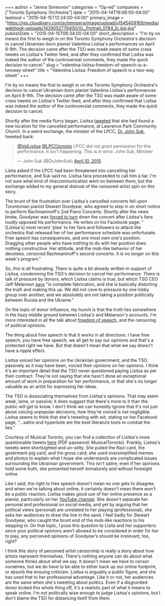 +++
author = "Jenna Simeonov"
categories = "Op-ed"
companies = ["Toronto Symphony Orchestra"]
date = "2015-04-14T19:06:00-04:00"
lastmod = "2015-04-15T12:24:00-04:00"
primary_image = "https://res.cloudinary.com/schmopera/image/upload/v1545409169/media/webhook-uploads/1429052779400/VL_Portrait_0784_1c.jpg.jpg"
publishDate = "2015-04-15T08:34:00-04:00"
short_description = "I&#039;m by no means the first to weigh in on the Toronto Symphony Orchestra&#039;s decision to cancel Ukrainian-born pianist Valentina Lisitsa&#039;s performances on April 8-9th. The decision came after the TSO was made aware of some crass tweets on Lisitsa&#039;s Twitter feed, and after they confirmed that Lisitsa was indeed the author of the controversial comments, they made the quick decision to cancel."
slug = "valentina-lisitsa-freedom-of-speech-is-a-twoway-street"
title = "Valentina Lisitsa: Freedom of speech is a two-way street"
+++

I'm by no means the first to weigh in on the Toronto Symphony Orchestra's decision to cancel Ukrainian-born pianist Valentina Lisitsa's performances on April 8-9th. The decision came after the TSO was made aware of some crass tweets on Lisitsa's Twitter feed, and after they confirmed that Lisitsa was indeed the author of the controversial comments, they made the quick decision to cancel. 

Shortly after the media flurry began, Lisitsa [tweeted](https://twitter.com/ValLisitsa/status/586315722650951681/photo/1) that she had found a new location for the cancelled performance, at Lawrence Park Community Church. In a weird exchange, the minister of the LPCC, [Dr. John Suk](https://twitter.com/DrJohnSuk), tweeted back:

<blockquote class="twitter-tweet" lang="en"><p><a href="https://twitter.com/ValLisitsa">@ValLisitsa</a> <a href="https://twitter.com/LPCCtoronto">@LPCCtoronto</a> LPCC did not grant permission for this performance. It isn&#39;t happening. This is in error. John Suk, Minister</p>&mdash; John Suk (@DrJohnSuk) <a href="https://twitter.com/DrJohnSuk/status/586370713751261184">April 10, 2015</a></blockquote>
<script async src="//platform.twitter.com/widgets.js" charset="utf-8"></script>

Lisita asked if the LPCC had been threatened into cancelling her performance, and Suk said no. Lisitsa fans proceeded to call him a liar. I'm not sure what kind of miscommunication went on between them, but the exchange added to my general distrust of the censored-artist spin on this story.

The brunt of the frustration over Lisitsa's cancelled concerts fell upon Torontonian pianist Stewart Goodyear, who agreed to step in on short notice to perform Rachmaninoff's 2nd Piano Concerto. Shortly after the news broke, Goodyear was [forced to turn](http://www.cbc.ca/news/arts/replacement-pianist-bullied-into-not-performing-after-tso-drops-original-artist-over-tweets-1.3024532) down the concert after Lisitsa's fans loudly opposed his performance. He writes on his Facebook page: "[Lisitsa's] most recent 'plea' to her fans and followers to attack the orchestra that released her of her performance schedule was unfortunate. Free speech has consequences, and one most own one's position. Dragging other people who have nothing to do with her position does nothing constructive. Her attitude, and the mob-like behavior of her devotees, censored Rachmaninoff's second concerto. It is no longer on this week's program."

So, this is all frustrating. There is quite a bit already written in support of Lisitsa, condemning the TSO's decision to cancel her performance. There is talk of pressure by donors, which Lisitsa claims is true, but which TSO CEO Jeff Melanson [says](http://www.musicaltoronto.org/2015/04/08/interview-toronto-symphony-ceo-jeff-melanson-breaks-his-silence/) "is complete fabrication, and she is basically distorting the truth and making this up. We did not cave to pressure by one lobby group over another, and we absolutely are not taking a position politically between Russia and the Ukraine." 

On the topic of donor influence, my hunch is that the truth lies somewhere in the hazy middle ground between Lisitsa's and Melanson's accounts. I'm more interested in all the talk about [freedom of speech](http://www.theglobeandmail.com/globe-debate/columnists/why-the-tso-set-a-terrible-precedent-by-barring-pianist-valentina-lisitsa/article23845288/), and the censoring of political opinions.

The thing about free speech is that it works in all directions. I have free speech, you have free speech, we all get to say our opinions and that's a protected right we have. But that doesn't mean that what we say doesn't have a ripple effect. 

Lisitsa voiced her opinions on the Ukrainian government, and the TSO, passively as it may have been, voiced their opinions on her opinions. I think it's an important detail that the TSO never questioned paying Lisitsa as per their contract. They're not saying that she hasn't done an exceptional amount of work in preparation for her performance, or that she's no longer valuable as an artist for expressing her ideas.

The TSO is dissociating themselves from Lisitsa's opinions. That may seem weak, lame, or passive; it does suggest that there's more to it than the public will get to know. I don't think we can honestly ignore that it's not just about voicing unpopular decisions; *how* they're voiced is not negligible. Lisitsa seems to think that she's tweeting with wit, stating on her Facebook page, "...satire and hyperbole are the best literature tools to combat the lies." 

Courtesy of Musical Toronto, you can find a collection of Lisitsa's more questionable tweets [here](https://dl.dropboxusercontent.com/u/61455732/Lisitsa_Social_Media_Posts.pdf) (PDF password: MusicalToronto). Frankly, Lisitsa's tweets were shortsighted and un-witty. She pulled the Nazi card, the goverment-pig card, and the gross card; she used oversimplified memes and photos to explain what I hope she understands are complicated issues surrounding the Ukrainian government. This isn't satire; even if her opinions hold some truth, she presented herself immaturely and without foresight online.

Like I said, the right to free speech doesn't mean no one gets to disagree, and when we're talking about online, it certainly doesn't mean there won't be a public reaction. Lisitsa makes good use of her online presence as a pianist, particularly on her [YouTube channel](https://www.youtube.com/user/ValentinaLisitsa). She doesn't separate her personal and professional on social media, and yet by arguing that her political views (personal) are unrelated to her playing (professional), she asks her audiences to draw the line in the sand. I feel badly for Stewart Goodyear, who caught the brunt end of the mob-like reactions to his stepping in. On that topic, I pose this question to Lisita and her supporters: since your political opinions aren’t allowed to be considered in order for her to play, any perceived opinions of Goodyear’s should be irrelevant, too, right?

I think this story of perceived artist censorship is really a story about how artists represent themselves. There's nothing anyone can do about what someone thinks about what we say. It doesn't mean we have to censor ourselves, but we do have to be able to either back up our online footprint, or absorb the ensuing criticism. Lisitsa is arguably a public figure, and she has used that to her professional advantage. Like it or not, her audiences are the same when she's tweeting about politics. Even if a disgruntled donor kicked this whole thing off, it's a realistic part of what it means to speak online. I'm not politically wise enough to judge Lisitsa's opinions, but I don't blame the TSO for distancing itself from them.


